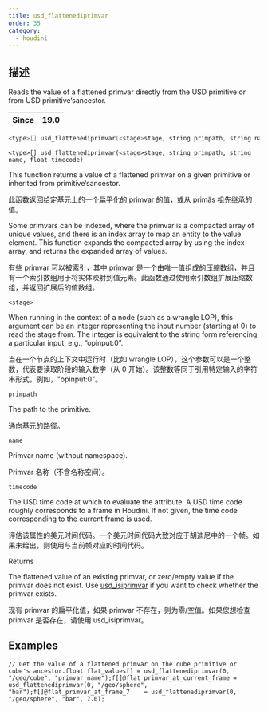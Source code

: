 ```yaml
---
title: usd_flattenediprimvar
order: 35
category:
  - houdini
---
```

    
## 描述

Reads the value of a flattened primvar directly from the USD primitive or from
USD primitive‘sancestor.

| Since | 19.0 |
| ----- | ---- |

```c
<type>[] usd_flattenediprimvar(<stage>stage, string primpath, string name)
```

`<type>[] usd_flattenediprimvar(<stage>stage, string primpath, string name, float timecode)`

This function returns a value of a flattened primvar on a given primitive or
inherited from primitive‘sancestor.

此函数返回给定基元上的一个扁平化的 primvar 的值，或从 primâs 祖先继承的值。

Some primvars can be indexed, where the primvar is a compacted array of unique
values, and there is an index array to map an entity to the value element.
This function expands the compacted array by using the index array, and
returns the expanded array of values.

有些 primvar 可以被索引，其中 primvar
是一个由唯一值组成的压缩数组，并且有一个索引数组用于将实体映射到值元素。此函数通过使用索引数组扩展压缩数组，并返回扩展后的值数组。

`<stage>`

When running in the context of a node (such as a wrangle LOP), this argument
can be an integer representing the input number (starting at 0) to read the
stage from. The integer is equivalent to the string form referencing a
particular input, e.g., “opinput:0”.

当在一个节点的上下文中运行时（比如 wrangle
LOP），这个参数可以是一个整数，代表要读取阶段的输入数字（从 0 开始）。该整数等同于引用特定输入的字符串形式，例如，"opinput:0"。

`primpath`

The path to the primitive.

通向基元的路径。

`name`

Primvar name (without namespace).

Primvar 名称（不含名称空间）。

`timecode`

The USD time code at which to evaluate the attribute. A USD time code roughly
corresponds to a frame in Houdini. If not given, the time code corresponding
to the current frame is used.

评估该属性的美元时间代码。一个美元时间代码大致对应于胡迪尼中的一个帧。如果未给出，则使用与当前帧对应的时间代码。

Returns

The flattened value of an existing primvar, or zero/empty value if the primvar
does not exist. Use [usd_isiprimvar](usd_isiprimvar.html "Checks if the
primitive or its ancestor has a primvar of the given name.") if you want to
check whether the primvar exists.

现有 primvar 的扁平化值，如果 primvar 不存在，则为零/空值。如果您想检查 primvar 是否存在，请使用 usd_isiprimvar。

## Examples

    // Get the value of a flattened primvar on the cube primitive or cube's ancestor.float flat_values[] = usd_flattenediprimvar(0, "/geo/cube", "primvar_name");f[]@flat_primvar_at_current_frame = usd_flattenediprimvar(0, "/geo/sphere", "bar");f[]@flat_primvar_at_frame_7    = usd_flattenediprimvar(0, "/geo/sphere", "bar", 7.0);
